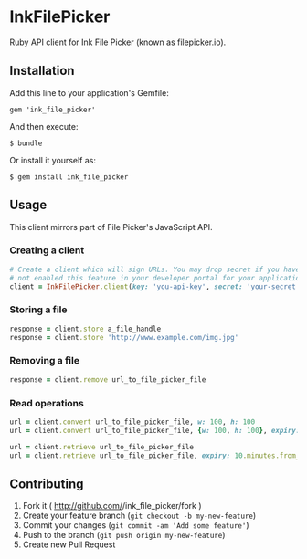 # InkFilePicker

Ruby API client for Ink File Picker (known as filepicker.io).

## Installation

Add this line to your application's Gemfile:

    gem 'ink_file_picker'

And then execute:

    $ bundle

Or install it yourself as:

    $ gem install ink_file_picker

## Usage


This client mirrors part of File Picker's JavaScript API.

### Creating a client

```ruby
# Create a client which will sign URLs. You may drop secret if you have
# not enabled this feature in your developer portal for your application.
client = InkFilePicker.client(key: 'you-api-key', secret: 'your-secret')
```

### Storing a file
```ruby
response = client.store a_file_handle
response = client.store 'http://www.example.com/img.jpg'
```

### Removing a file
```ruby
response = client.remove url_to_file_picker_file
```

### Read operations
```ruby
url = client.convert url_to_file_picker_file, w: 100, h: 100
url = client.convert url_to_file_picker_file, {w: 100, h: 100}, expiry: 10.minutes.from_now.to_i

url = client.retrieve url_to_file_picker_file
url = client.retrieve url_to_file_picker_file, expiry: 10.minutes.from_now.to_i
```


## Contributing

1. Fork it ( http://github.com/<my-github-username>/ink_file_picker/fork )
2. Create your feature branch (`git checkout -b my-new-feature`)
3. Commit your changes (`git commit -am 'Add some feature'`)
4. Push to the branch (`git push origin my-new-feature`)
5. Create new Pull Request

